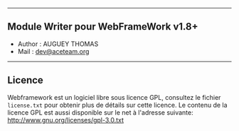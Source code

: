 ﻿---------------------------------------------------------------------------------------------------------------------------------------
 Module Writer pour WebFrameWork v1.8+
---------------------------------------------------------------------------------------------------------------------------------------
-   Author : AUGUEY THOMAS
-   Mail   : dev@aceteam.org


---------------------------------------------------------------------------------------------------------------------------------------
 Licence
---------------------------------------------------------------------------------------------------------------------------------------
Webframework est un logiciel libre sous licence GPL, consultez le fichier `license.txt` pour obtenir plus de détails sur cette licence.
Le contenu de la licence GPL est aussi disponible sur le net à l'adresse suivante: http://www.gnu.org/licenses/gpl-3.0.txt